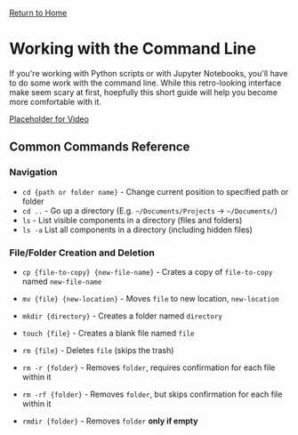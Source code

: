 [Return to Home](https://anthony-agbay.github.io/python-resource-guide)

# Working with the Command Line

If you're working with Python scripts or with Jupyter Notebooks, you'll have to do some work with the command line. While this retro-looking interface make seem scary at first, hoepfully this short guide will help you become more comfortable with it.

[Placeholder for Video]()

## Common Commands Reference

### Navigation

- `cd {path or folder name}` - Change current position to specified path or folder
- `cd ..` - Go up a directory (E.g. `~/Documents/Projects` -> `~/Documents/`)
- `ls` - List visible components in a directory (files and folders)
- `ls -a` List all components in a directory (including hidden files)

### File/Folder Creation and Deletion

- `cp {file-to-copy} {new-file-name}` - Crates a copy of `file-to-copy` named `new-file-name`
- `mv {file} {new-location}` - Moves `file` to new location, `new-location`

- `mkdir {directory}` - Creates a folder named `directory`
- `touch {file}` - Creates a blank file named `file`

- `rm {file}` - Deletes `file` (skips the trash)
- `rm -r {folder}` - Removes `folder`, requires confirmation for each file within it
- `rm -rf {folder}` - Removes `folder`, but skips confirmation for each file within it
- `rmdir {folder}` - Removes `folder` **only if empty**
